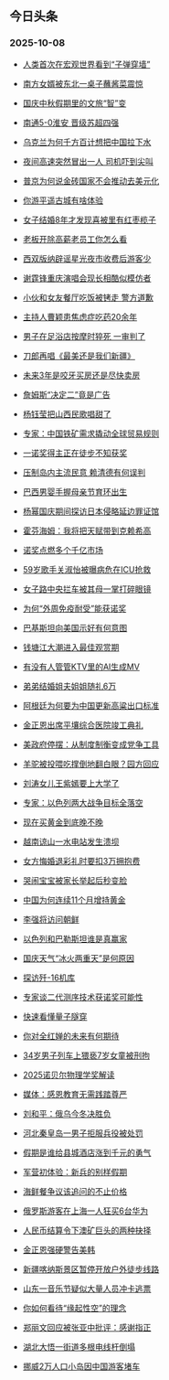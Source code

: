 ## 今日头条 
### 2025-10-08

+ [人类首次在宏观世界看到“子弹穿墙”](https://www.toutiao.com/trending/7558442697749433907/?category_name=topic_innerflow&event_type=hot_board&log_pb=%257B%2522category_name%2522%253A%2522topic_innerflow%2522%252C%2522cluster_type%2522%253A%252213%2522%252C%2522enter_from%2522%253A%2522click_category%2522%252C%2522entrance_hotspot%2522%253A%2522outside%2522%252C%2522event_type%2522%253A%2522hot_board%2522%252C%2522hot_board_cluster_id%2522%253A%25227558442697749433907%2522%252C%2522hot_board_impr_id%2522%253A%252220251008001318ED6883ACE1B885663B99%2522%252C%2522jump_page%2522%253A%2522hot_board_page%2522%252C%2522location%2522%253A%2522news_hot_card%2522%252C%2522page_location%2522%253A%2522hot_board_page%2522%252C%2522source%2522%253A%2522trending_tab%2522%252C%2522style_id%2522%253A%252240132%2522%252C%2522title%2522%253A%2522%25E4%25BA%25BA%25E7%25B1%25BB%25E9%25A6%2596%25E6%25AC%25A1%25E5%259C%25A8%25E5%25AE%258F%25E8%25A7%2582%25E4%25B8%2596%25E7%2595%258C%25E7%259C%258B%25E5%2588%25B0%25E2%2580%259C%25E5%25AD%2590%25E5%25BC%25B9%25E7%25A9%25BF%25E5%25A2%2599%25E2%2580%259D%2522%257D&rank=&style_id=40132&topic_id=7558442697749433907)

+ [南方女婿被东北一桌子蘸酱菜震惊](https://www.toutiao.com/trending/7558225725568942089/?category_name=topic_innerflow&event_type=hot_board&log_pb=%257B%2522category_name%2522%253A%2522topic_innerflow%2522%252C%2522cluster_type%2522%253A%25220%2522%252C%2522enter_from%2522%253A%2522click_category%2522%252C%2522entrance_hotspot%2522%253A%2522outside%2522%252C%2522event_type%2522%253A%2522hot_board%2522%252C%2522hot_board_cluster_id%2522%253A%25227558225725568942089%2522%252C%2522hot_board_impr_id%2522%253A%252220251008001318ED6883ACE1B885663B99%2522%252C%2522jump_page%2522%253A%2522hot_board_page%2522%252C%2522location%2522%253A%2522news_hot_card%2522%252C%2522page_location%2522%253A%2522hot_board_page%2522%252C%2522source%2522%253A%2522trending_tab%2522%252C%2522style_id%2522%253A%252240132%2522%252C%2522title%2522%253A%2522%25E5%258D%2597%25E6%2596%25B9%25E5%25A5%25B3%25E5%25A9%25BF%25E8%25A2%25AB%25E4%25B8%259C%25E5%258C%2597%25E4%25B8%2580%25E6%25A1%258C%25E5%25AD%2590%25E8%2598%25B8%25E9%2585%25B1%25E8%258F%259C%25E9%259C%2587%25E6%2583%258A%2522%257D&rank=&style_id=40132&topic_id=7558225725568942089)

+ [国庆中秋假期里的文旅“智”变](https://www.toutiao.com/article/7558366710433104418)

+ [南通5-0淮安 晋级苏超四强](https://www.toutiao.com/trending/7557367983472377895/?category_name=topic_innerflow&event_type=hot_board&log_pb=%257B%2522category_name%2522%253A%2522topic_innerflow%2522%252C%2522cluster_type%2522%253A%25221%2522%252C%2522enter_from%2522%253A%2522click_category%2522%252C%2522entrance_hotspot%2522%253A%2522outside%2522%252C%2522event_type%2522%253A%2522hot_board%2522%252C%2522hot_board_cluster_id%2522%253A%25227557367983472377895%2522%252C%2522hot_board_impr_id%2522%253A%252220251008001318ED6883ACE1B885663B99%2522%252C%2522jump_page%2522%253A%2522hot_board_page%2522%252C%2522location%2522%253A%2522news_hot_card%2522%252C%2522page_location%2522%253A%2522hot_board_page%2522%252C%2522source%2522%253A%2522trending_tab%2522%252C%2522style_id%2522%253A%252240132%2522%252C%2522title%2522%253A%2522%25E5%258D%2597%25E9%2580%259A5-0%25E6%25B7%25AE%25E5%25AE%2589%2B%25E6%2599%258B%25E7%25BA%25A7%25E8%258B%258F%25E8%25B6%2585%25E5%259B%259B%25E5%25BC%25BA%2522%257D&rank=&style_id=40132&topic_id=7557367983472377895)

+ [乌克兰为何千方百计想把中国拉下水](https://www.toutiao.com/trending/7558437934974635530/?category_name=topic_innerflow&event_type=hot_board&log_pb=%257B%2522category_name%2522%253A%2522topic_innerflow%2522%252C%2522cluster_type%2522%253A%252213%2522%252C%2522enter_from%2522%253A%2522click_category%2522%252C%2522entrance_hotspot%2522%253A%2522outside%2522%252C%2522event_type%2522%253A%2522hot_board%2522%252C%2522hot_board_cluster_id%2522%253A%25227558437934974635530%2522%252C%2522hot_board_impr_id%2522%253A%252220251008001318ED6883ACE1B885663B99%2522%252C%2522jump_page%2522%253A%2522hot_board_page%2522%252C%2522location%2522%253A%2522news_hot_card%2522%252C%2522page_location%2522%253A%2522hot_board_page%2522%252C%2522source%2522%253A%2522trending_tab%2522%252C%2522style_id%2522%253A%252240132%2522%252C%2522title%2522%253A%2522%25E4%25B9%258C%25E5%2585%258B%25E5%2585%25B0%25E4%25B8%25BA%25E4%25BD%2595%25E5%258D%2583%25E6%2596%25B9%25E7%2599%25BE%25E8%25AE%25A1%25E6%2583%25B3%25E6%258A%258A%25E4%25B8%25AD%25E5%259B%25BD%25E6%258B%2589%25E4%25B8%258B%25E6%25B0%25B4%2522%257D&rank=&style_id=40132&topic_id=7558437934974635530)

+ [夜间高速突然冒出一人 司机吓到尖叫](https://www.toutiao.com/trending/7558189312181895206/?category_name=topic_innerflow&event_type=hot_board&log_pb=%257B%2522category_name%2522%253A%2522topic_innerflow%2522%252C%2522cluster_type%2522%253A%25228%2522%252C%2522enter_from%2522%253A%2522click_category%2522%252C%2522entrance_hotspot%2522%253A%2522outside%2522%252C%2522event_type%2522%253A%2522hot_board%2522%252C%2522hot_board_cluster_id%2522%253A%25227558189312181895206%2522%252C%2522hot_board_impr_id%2522%253A%252220251008001318ED6883ACE1B885663B99%2522%252C%2522jump_page%2522%253A%2522hot_board_page%2522%252C%2522location%2522%253A%2522news_hot_card%2522%252C%2522page_location%2522%253A%2522hot_board_page%2522%252C%2522source%2522%253A%2522trending_tab%2522%252C%2522style_id%2522%253A%252240132%2522%252C%2522title%2522%253A%2522%25E5%25A4%259C%25E9%2597%25B4%25E9%25AB%2598%25E9%2580%259F%25E7%25AA%2581%25E7%2584%25B6%25E5%2586%2592%25E5%2587%25BA%25E4%25B8%2580%25E4%25BA%25BA%2B%25E5%258F%25B8%25E6%259C%25BA%25E5%2590%2593%25E5%2588%25B0%25E5%25B0%2596%25E5%258F%25AB%2522%257D&rank=&style_id=40132&topic_id=7558189312181895206)

+ [普京为何说金砖国家不会推动去美元化](https://www.toutiao.com/trending/7558470548854935078/?category_name=topic_innerflow&event_type=hot_board&log_pb=%257B%2522category_name%2522%253A%2522topic_innerflow%2522%252C%2522cluster_type%2522%253A%252213%2522%252C%2522enter_from%2522%253A%2522click_category%2522%252C%2522entrance_hotspot%2522%253A%2522outside%2522%252C%2522event_type%2522%253A%2522hot_board%2522%252C%2522hot_board_cluster_id%2522%253A%25227558470548854935078%2522%252C%2522hot_board_impr_id%2522%253A%252220251008001318ED6883ACE1B885663B99%2522%252C%2522jump_page%2522%253A%2522hot_board_page%2522%252C%2522location%2522%253A%2522news_hot_card%2522%252C%2522page_location%2522%253A%2522hot_board_page%2522%252C%2522source%2522%253A%2522trending_tab%2522%252C%2522style_id%2522%253A%252240132%2522%252C%2522title%2522%253A%2522%25E6%2599%25AE%25E4%25BA%25AC%25E4%25B8%25BA%25E4%25BD%2595%25E8%25AF%25B4%25E9%2587%2591%25E7%25A0%2596%25E5%259B%25BD%25E5%25AE%25B6%25E4%25B8%258D%25E4%25BC%259A%25E6%258E%25A8%25E5%258A%25A8%25E5%258E%25BB%25E7%25BE%258E%25E5%2585%2583%25E5%258C%2596%2522%257D&rank=&style_id=40132&topic_id=7558470548854935078)

+ [你游平遥古城有啥体验](https://www.toutiao.com/trending/7558130084536877102/?category_name=topic_innerflow&event_type=hot_board&log_pb=%257B%2522category_name%2522%253A%2522topic_innerflow%2522%252C%2522cluster_type%2522%253A%252210%2522%252C%2522enter_from%2522%253A%2522click_category%2522%252C%2522entrance_hotspot%2522%253A%2522outside%2522%252C%2522event_type%2522%253A%2522hot_board%2522%252C%2522hot_board_cluster_id%2522%253A%25227558130084536877102%2522%252C%2522hot_board_impr_id%2522%253A%252220251008001318ED6883ACE1B885663B99%2522%252C%2522jump_page%2522%253A%2522hot_board_page%2522%252C%2522location%2522%253A%2522news_hot_card%2522%252C%2522page_location%2522%253A%2522hot_board_page%2522%252C%2522source%2522%253A%2522trending_tab%2522%252C%2522style_id%2522%253A%252240132%2522%252C%2522title%2522%253A%2522%25E4%25BD%25A0%25E6%25B8%25B8%25E5%25B9%25B3%25E9%2581%25A5%25E5%258F%25A4%25E5%259F%258E%25E6%259C%2589%25E5%2595%25A5%25E4%25BD%2593%25E9%25AA%258C%2522%257D&rank=&style_id=40132&topic_id=7558130084536877102)

+ [女子结婚8年才发现喜被里有红枣榄子](https://www.toutiao.com/trending/7558277583004090410/?category_name=topic_innerflow&event_type=hot_board&log_pb=%257B%2522category_name%2522%253A%2522topic_innerflow%2522%252C%2522cluster_type%2522%253A%25226%2522%252C%2522enter_from%2522%253A%2522click_category%2522%252C%2522entrance_hotspot%2522%253A%2522outside%2522%252C%2522event_type%2522%253A%2522hot_board%2522%252C%2522hot_board_cluster_id%2522%253A%25227558277583004090410%2522%252C%2522hot_board_impr_id%2522%253A%252220251008001318ED6883ACE1B885663B99%2522%252C%2522jump_page%2522%253A%2522hot_board_page%2522%252C%2522location%2522%253A%2522news_hot_card%2522%252C%2522page_location%2522%253A%2522hot_board_page%2522%252C%2522source%2522%253A%2522trending_tab%2522%252C%2522style_id%2522%253A%252240132%2522%252C%2522title%2522%253A%2522%25E5%25A5%25B3%25E5%25AD%2590%25E7%25BB%2593%25E5%25A9%259A8%25E5%25B9%25B4%25E6%2589%258D%25E5%258F%2591%25E7%258E%25B0%25E5%2596%259C%25E8%25A2%25AB%25E9%2587%258C%25E6%259C%2589%25E7%25BA%25A2%25E6%259E%25A3%25E6%25A6%2584%25E5%25AD%2590%2522%257D&rank=&style_id=40132&topic_id=7558277583004090410)

+ [老板开除高薪老员工你怎么看](https://www.toutiao.com/trending/7558248094107320347/?category_name=topic_innerflow&event_type=hot_board&log_pb=%257B%2522category_name%2522%253A%2522topic_innerflow%2522%252C%2522cluster_type%2522%253A%252210%2522%252C%2522enter_from%2522%253A%2522click_category%2522%252C%2522entrance_hotspot%2522%253A%2522outside%2522%252C%2522event_type%2522%253A%2522hot_board%2522%252C%2522hot_board_cluster_id%2522%253A%25227558248094107320347%2522%252C%2522hot_board_impr_id%2522%253A%252220251008001318ED6883ACE1B885663B99%2522%252C%2522jump_page%2522%253A%2522hot_board_page%2522%252C%2522location%2522%253A%2522news_hot_card%2522%252C%2522page_location%2522%253A%2522hot_board_page%2522%252C%2522source%2522%253A%2522trending_tab%2522%252C%2522style_id%2522%253A%252240132%2522%252C%2522title%2522%253A%2522%25E8%2580%2581%25E6%259D%25BF%25E5%25BC%2580%25E9%2599%25A4%25E9%25AB%2598%25E8%2596%25AA%25E8%2580%2581%25E5%2591%2598%25E5%25B7%25A5%25E4%25BD%25A0%25E6%2580%258E%25E4%25B9%2588%25E7%259C%258B%2522%257D&rank=&style_id=40132&topic_id=7558248094107320347)

+ [西双版纳辟谣星光夜市收费后游客少](https://www.toutiao.com/trending/7557931534452899876/?category_name=topic_innerflow&event_type=hot_board&log_pb=%257B%2522category_name%2522%253A%2522topic_innerflow%2522%252C%2522cluster_type%2522%253A%25222%2522%252C%2522enter_from%2522%253A%2522click_category%2522%252C%2522entrance_hotspot%2522%253A%2522outside%2522%252C%2522event_type%2522%253A%2522hot_board%2522%252C%2522hot_board_cluster_id%2522%253A%25227557931534452899876%2522%252C%2522hot_board_impr_id%2522%253A%252220251008001318ED6883ACE1B885663B99%2522%252C%2522jump_page%2522%253A%2522hot_board_page%2522%252C%2522location%2522%253A%2522news_hot_card%2522%252C%2522page_location%2522%253A%2522hot_board_page%2522%252C%2522source%2522%253A%2522trending_tab%2522%252C%2522style_id%2522%253A%252240132%2522%252C%2522title%2522%253A%2522%25E8%25A5%25BF%25E5%258F%258C%25E7%2589%2588%25E7%25BA%25B3%25E8%25BE%259F%25E8%25B0%25A3%25E6%2598%259F%25E5%2585%2589%25E5%25A4%259C%25E5%25B8%2582%25E6%2594%25B6%25E8%25B4%25B9%25E5%2590%258E%25E6%25B8%25B8%25E5%25AE%25A2%25E5%25B0%2591%2522%257D&rank=&style_id=40132&topic_id=7557931534452899876)

+ [谢霆锋重庆演唱会现长相酷似模仿者](https://www.toutiao.com/trending/7558404429075136554/?category_name=topic_innerflow&event_type=hot_board&log_pb=%257B%2522category_name%2522%253A%2522topic_innerflow%2522%252C%2522cluster_type%2522%253A%25226%2522%252C%2522enter_from%2522%253A%2522click_category%2522%252C%2522entrance_hotspot%2522%253A%2522outside%2522%252C%2522event_type%2522%253A%2522hot_board%2522%252C%2522hot_board_cluster_id%2522%253A%25227558404429075136554%2522%252C%2522hot_board_impr_id%2522%253A%252220251008001318ED6883ACE1B885663B99%2522%252C%2522jump_page%2522%253A%2522hot_board_page%2522%252C%2522location%2522%253A%2522news_hot_card%2522%252C%2522page_location%2522%253A%2522hot_board_page%2522%252C%2522source%2522%253A%2522trending_tab%2522%252C%2522style_id%2522%253A%252240132%2522%252C%2522title%2522%253A%2522%25E8%25B0%25A2%25E9%259C%2586%25E9%2594%258B%25E9%2587%258D%25E5%25BA%2586%25E6%25BC%2594%25E5%2594%25B1%25E4%25BC%259A%25E7%258E%25B0%25E9%2595%25BF%25E7%259B%25B8%25E9%2585%25B7%25E4%25BC%25BC%25E6%25A8%25A1%25E4%25BB%25BF%25E8%2580%2585%2522%257D&rank=&style_id=40132&topic_id=7558404429075136554)

+ [小伙和女友餐厅吃饭被铐走 警方道歉](https://www.toutiao.com/trending/7558418980839473162/?category_name=topic_innerflow&event_type=hot_board&log_pb=%257B%2522category_name%2522%253A%2522topic_innerflow%2522%252C%2522cluster_type%2522%253A%25226%2522%252C%2522enter_from%2522%253A%2522click_category%2522%252C%2522entrance_hotspot%2522%253A%2522outside%2522%252C%2522event_type%2522%253A%2522hot_board%2522%252C%2522hot_board_cluster_id%2522%253A%25227558418980839473162%2522%252C%2522hot_board_impr_id%2522%253A%252220251008001318ED6883ACE1B885663B99%2522%252C%2522jump_page%2522%253A%2522hot_board_page%2522%252C%2522location%2522%253A%2522news_hot_card%2522%252C%2522page_location%2522%253A%2522hot_board_page%2522%252C%2522source%2522%253A%2522trending_tab%2522%252C%2522style_id%2522%253A%252240132%2522%252C%2522title%2522%253A%2522%25E5%25B0%258F%25E4%25BC%2599%25E5%2592%258C%25E5%25A5%25B3%25E5%258F%258B%25E9%25A4%2590%25E5%258E%2585%25E5%2590%2583%25E9%25A5%25AD%25E8%25A2%25AB%25E9%2593%2590%25E8%25B5%25B0%2B%25E8%25AD%25A6%25E6%2596%25B9%25E9%2581%2593%25E6%25AD%2589%2522%257D&rank=&style_id=40132&topic_id=7558418980839473162)

+ [主持人曹颖患焦虑症吃药20余年](https://www.toutiao.com/trending/7558374838512091178/?category_name=topic_innerflow&event_type=hot_board&log_pb=%257B%2522category_name%2522%253A%2522topic_innerflow%2522%252C%2522cluster_type%2522%253A%25226%2522%252C%2522enter_from%2522%253A%2522click_category%2522%252C%2522entrance_hotspot%2522%253A%2522outside%2522%252C%2522event_type%2522%253A%2522hot_board%2522%252C%2522hot_board_cluster_id%2522%253A%25227558374838512091178%2522%252C%2522hot_board_impr_id%2522%253A%252220251008001318ED6883ACE1B885663B99%2522%252C%2522jump_page%2522%253A%2522hot_board_page%2522%252C%2522location%2522%253A%2522news_hot_card%2522%252C%2522page_location%2522%253A%2522hot_board_page%2522%252C%2522source%2522%253A%2522trending_tab%2522%252C%2522style_id%2522%253A%252240132%2522%252C%2522title%2522%253A%2522%25E4%25B8%25BB%25E6%258C%2581%25E4%25BA%25BA%25E6%259B%25B9%25E9%25A2%2596%25E6%2582%25A3%25E7%2584%25A6%25E8%2599%2591%25E7%2597%2587%25E5%2590%2583%25E8%258D%25AF20%25E4%25BD%2599%25E5%25B9%25B4%2522%257D&rank=&style_id=40132&topic_id=7558374838512091178)

+ [男子在足浴店按摩时猝死 一审判了](https://www.toutiao.com/trending/7558011530533650482/?category_name=topic_innerflow&event_type=hot_board&log_pb=%257B%2522category_name%2522%253A%2522topic_innerflow%2522%252C%2522cluster_type%2522%253A%25226%2522%252C%2522enter_from%2522%253A%2522click_category%2522%252C%2522entrance_hotspot%2522%253A%2522outside%2522%252C%2522event_type%2522%253A%2522hot_board%2522%252C%2522hot_board_cluster_id%2522%253A%25227558011530533650482%2522%252C%2522hot_board_impr_id%2522%253A%252220251008001318ED6883ACE1B885663B99%2522%252C%2522jump_page%2522%253A%2522hot_board_page%2522%252C%2522location%2522%253A%2522news_hot_card%2522%252C%2522page_location%2522%253A%2522hot_board_page%2522%252C%2522source%2522%253A%2522trending_tab%2522%252C%2522style_id%2522%253A%252240132%2522%252C%2522title%2522%253A%2522%25E7%2594%25B7%25E5%25AD%2590%25E5%259C%25A8%25E8%25B6%25B3%25E6%25B5%25B4%25E5%25BA%2597%25E6%258C%2589%25E6%2591%25A9%25E6%2597%25B6%25E7%258C%259D%25E6%25AD%25BB%2B%25E4%25B8%2580%25E5%25AE%25A1%25E5%2588%25A4%25E4%25BA%2586%2522%257D&rank=&style_id=40132&topic_id=7558011530533650482)

+ [刀郎再唱《最美还是我们新疆》](https://www.toutiao.com/trending/7557587249732059145/?category_name=topic_innerflow&event_type=hot_board&log_pb=%257B%2522category_name%2522%253A%2522topic_innerflow%2522%252C%2522cluster_type%2522%253A%25229%2522%252C%2522enter_from%2522%253A%2522click_category%2522%252C%2522entrance_hotspot%2522%253A%2522outside%2522%252C%2522event_type%2522%253A%2522hot_board%2522%252C%2522hot_board_cluster_id%2522%253A%25227557587249732059145%2522%252C%2522hot_board_impr_id%2522%253A%252220251008001318ED6883ACE1B885663B99%2522%252C%2522jump_page%2522%253A%2522hot_board_page%2522%252C%2522location%2522%253A%2522news_hot_card%2522%252C%2522page_location%2522%253A%2522hot_board_page%2522%252C%2522source%2522%253A%2522trending_tab%2522%252C%2522style_id%2522%253A%252240132%2522%252C%2522title%2522%253A%2522%25E5%2588%2580%25E9%2583%258E%25E5%2586%258D%25E5%2594%25B1%25E3%2580%258A%25E6%259C%2580%25E7%25BE%258E%25E8%25BF%2598%25E6%2598%25AF%25E6%2588%2591%25E4%25BB%25AC%25E6%2596%25B0%25E7%2596%2586%25E3%2580%258B%2522%257D&rank=&style_id=40132&topic_id=7557587249732059145)

+ [未来3年是咬牙买房还是尽快卖房](https://www.toutiao.com/trending/7558288811340336686/?category_name=topic_innerflow&event_type=hot_board&log_pb=%257B%2522category_name%2522%253A%2522topic_innerflow%2522%252C%2522cluster_type%2522%253A%252213%2522%252C%2522enter_from%2522%253A%2522click_category%2522%252C%2522entrance_hotspot%2522%253A%2522outside%2522%252C%2522event_type%2522%253A%2522hot_board%2522%252C%2522hot_board_cluster_id%2522%253A%25227558288811340336686%2522%252C%2522hot_board_impr_id%2522%253A%252220251008001318ED6883ACE1B885663B99%2522%252C%2522jump_page%2522%253A%2522hot_board_page%2522%252C%2522location%2522%253A%2522news_hot_card%2522%252C%2522page_location%2522%253A%2522hot_board_page%2522%252C%2522source%2522%253A%2522trending_tab%2522%252C%2522style_id%2522%253A%252240132%2522%252C%2522title%2522%253A%2522%25E6%259C%25AA%25E6%259D%25A53%25E5%25B9%25B4%25E6%2598%25AF%25E5%2592%25AC%25E7%2589%2599%25E4%25B9%25B0%25E6%2588%25BF%25E8%25BF%2598%25E6%2598%25AF%25E5%25B0%25BD%25E5%25BF%25AB%25E5%258D%2596%25E6%2588%25BF%2522%257D&rank=&style_id=40132&topic_id=7558288811340336686)

+ [詹姆斯“决定二”竟是广告](https://www.toutiao.com/trending/7557374931705810451/?category_name=topic_innerflow&event_type=hot_board&log_pb=%257B%2522category_name%2522%253A%2522topic_innerflow%2522%252C%2522cluster_type%2522%253A%25221%2522%252C%2522enter_from%2522%253A%2522click_category%2522%252C%2522entrance_hotspot%2522%253A%2522outside%2522%252C%2522event_type%2522%253A%2522hot_board%2522%252C%2522hot_board_cluster_id%2522%253A%25227557374931705810451%2522%252C%2522hot_board_impr_id%2522%253A%252220251008001318ED6883ACE1B885663B99%2522%252C%2522jump_page%2522%253A%2522hot_board_page%2522%252C%2522location%2522%253A%2522news_hot_card%2522%252C%2522page_location%2522%253A%2522hot_board_page%2522%252C%2522source%2522%253A%2522trending_tab%2522%252C%2522style_id%2522%253A%252240132%2522%252C%2522title%2522%253A%2522%25E8%25A9%25B9%25E5%25A7%2586%25E6%2596%25AF%25E2%2580%259C%25E5%2586%25B3%25E5%25AE%259A%25E4%25BA%258C%25E2%2580%259D%25E7%25AB%259F%25E6%2598%25AF%25E5%25B9%25BF%25E5%2591%258A%2522%257D&rank=&style_id=40132&topic_id=7557374931705810451)

+ [杨钰莹把山西民歌唱甜了](https://www.toutiao.com/trending/7558158075954692135/?category_name=topic_innerflow&event_type=hot_board&log_pb=%257B%2522category_name%2522%253A%2522topic_innerflow%2522%252C%2522cluster_type%2522%253A%25220%2522%252C%2522enter_from%2522%253A%2522click_category%2522%252C%2522entrance_hotspot%2522%253A%2522outside%2522%252C%2522event_type%2522%253A%2522hot_board%2522%252C%2522hot_board_cluster_id%2522%253A%25227558158075954692135%2522%252C%2522hot_board_impr_id%2522%253A%252220251008001318ED6883ACE1B885663B99%2522%252C%2522jump_page%2522%253A%2522hot_board_page%2522%252C%2522location%2522%253A%2522news_hot_card%2522%252C%2522page_location%2522%253A%2522hot_board_page%2522%252C%2522source%2522%253A%2522trending_tab%2522%252C%2522style_id%2522%253A%252240132%2522%252C%2522title%2522%253A%2522%25E6%259D%25A8%25E9%2592%25B0%25E8%258E%25B9%25E6%258A%258A%25E5%25B1%25B1%25E8%25A5%25BF%25E6%25B0%2591%25E6%25AD%258C%25E5%2594%25B1%25E7%2594%259C%25E4%25BA%2586%2522%257D&rank=&style_id=40132&topic_id=7558158075954692135)

+ [专家：中国铁矿需求撬动全球贸易规则](https://www.toutiao.com/trending/7558478190197345830/?category_name=topic_innerflow&event_type=hot_board&log_pb=%257B%2522category_name%2522%253A%2522topic_innerflow%2522%252C%2522cluster_type%2522%253A%252213%2522%252C%2522enter_from%2522%253A%2522click_category%2522%252C%2522entrance_hotspot%2522%253A%2522outside%2522%252C%2522event_type%2522%253A%2522hot_board%2522%252C%2522hot_board_cluster_id%2522%253A%25227558478190197345830%2522%252C%2522hot_board_impr_id%2522%253A%252220251008001318ED6883ACE1B885663B99%2522%252C%2522jump_page%2522%253A%2522hot_board_page%2522%252C%2522location%2522%253A%2522news_hot_card%2522%252C%2522page_location%2522%253A%2522hot_board_page%2522%252C%2522source%2522%253A%2522trending_tab%2522%252C%2522style_id%2522%253A%252240132%2522%252C%2522title%2522%253A%2522%25E4%25B8%2593%25E5%25AE%25B6%25EF%25BC%259A%25E4%25B8%25AD%25E5%259B%25BD%25E9%2593%2581%25E7%259F%25BF%25E9%259C%2580%25E6%25B1%2582%25E6%2592%25AC%25E5%258A%25A8%25E5%2585%25A8%25E7%2590%2583%25E8%25B4%25B8%25E6%2598%2593%25E8%25A7%2584%25E5%2588%2599%2522%257D&rank=&style_id=40132&topic_id=7558478190197345830)

+ [一诺奖得主正在徒步不知获奖](https://www.toutiao.com/trending/7558409431466606631/?category_name=topic_innerflow&event_type=hot_board&log_pb=%257B%2522category_name%2522%253A%2522topic_innerflow%2522%252C%2522cluster_type%2522%253A%25226%2522%252C%2522enter_from%2522%253A%2522click_category%2522%252C%2522entrance_hotspot%2522%253A%2522outside%2522%252C%2522event_type%2522%253A%2522hot_board%2522%252C%2522hot_board_cluster_id%2522%253A%25227558409431466606631%2522%252C%2522hot_board_impr_id%2522%253A%252220251008001318ED6883ACE1B885663B99%2522%252C%2522jump_page%2522%253A%2522hot_board_page%2522%252C%2522location%2522%253A%2522news_hot_card%2522%252C%2522page_location%2522%253A%2522hot_board_page%2522%252C%2522source%2522%253A%2522trending_tab%2522%252C%2522style_id%2522%253A%252240132%2522%252C%2522title%2522%253A%2522%25E4%25B8%2580%25E8%25AF%25BA%25E5%25A5%2596%25E5%25BE%2597%25E4%25B8%25BB%25E6%25AD%25A3%25E5%259C%25A8%25E5%25BE%2592%25E6%25AD%25A5%25E4%25B8%258D%25E7%259F%25A5%25E8%258E%25B7%25E5%25A5%2596%2522%257D&rank=&style_id=40132&topic_id=7558409431466606631)

+ [压制岛内主流民意 赖清德有何误判](https://www.toutiao.com/trending/7558485764493970998/?category_name=topic_innerflow&event_type=hot_board&log_pb=%257B%2522category_name%2522%253A%2522topic_innerflow%2522%252C%2522cluster_type%2522%253A%252213%2522%252C%2522enter_from%2522%253A%2522click_category%2522%252C%2522entrance_hotspot%2522%253A%2522outside%2522%252C%2522event_type%2522%253A%2522hot_board%2522%252C%2522hot_board_cluster_id%2522%253A%25227558485764493970998%2522%252C%2522hot_board_impr_id%2522%253A%252220251008001318ED6883ACE1B885663B99%2522%252C%2522jump_page%2522%253A%2522hot_board_page%2522%252C%2522location%2522%253A%2522news_hot_card%2522%252C%2522page_location%2522%253A%2522hot_board_page%2522%252C%2522source%2522%253A%2522trending_tab%2522%252C%2522style_id%2522%253A%252240132%2522%252C%2522title%2522%253A%2522%25E5%258E%258B%25E5%2588%25B6%25E5%25B2%259B%25E5%2586%2585%25E4%25B8%25BB%25E6%25B5%2581%25E6%25B0%2591%25E6%2584%258F%2B%25E8%25B5%2596%25E6%25B8%2585%25E5%25BE%25B7%25E6%259C%2589%25E4%25BD%2595%25E8%25AF%25AF%25E5%2588%25A4%2522%257D&rank=&style_id=40132&topic_id=7558485764493970998)

+ [巴西男婴手握母亲节育环出生](https://www.toutiao.com/trending/7558099620078059574/?category_name=topic_innerflow&event_type=hot_board&log_pb=%257B%2522category_name%2522%253A%2522topic_innerflow%2522%252C%2522cluster_type%2522%253A%25220%2522%252C%2522enter_from%2522%253A%2522click_category%2522%252C%2522entrance_hotspot%2522%253A%2522outside%2522%252C%2522event_type%2522%253A%2522hot_board%2522%252C%2522hot_board_cluster_id%2522%253A%25227558099620078059574%2522%252C%2522hot_board_impr_id%2522%253A%252220251008001318ED6883ACE1B885663B99%2522%252C%2522jump_page%2522%253A%2522hot_board_page%2522%252C%2522location%2522%253A%2522news_hot_card%2522%252C%2522page_location%2522%253A%2522hot_board_page%2522%252C%2522source%2522%253A%2522trending_tab%2522%252C%2522style_id%2522%253A%252240132%2522%252C%2522title%2522%253A%2522%25E5%25B7%25B4%25E8%25A5%25BF%25E7%2594%25B7%25E5%25A9%25B4%25E6%2589%258B%25E6%258F%25A1%25E6%25AF%258D%25E4%25BA%25B2%25E8%258A%2582%25E8%2582%25B2%25E7%258E%25AF%25E5%2587%25BA%25E7%2594%259F%2522%257D&rank=&style_id=40132&topic_id=7558099620078059574)

+ [杨幂国庆期间探访日本侵略延边罪证馆](https://www.toutiao.com/trending/7558364595975520292/?category_name=topic_innerflow&event_type=hot_board&log_pb=%257B%2522category_name%2522%253A%2522topic_innerflow%2522%252C%2522cluster_type%2522%253A%25226%2522%252C%2522enter_from%2522%253A%2522click_category%2522%252C%2522entrance_hotspot%2522%253A%2522outside%2522%252C%2522event_type%2522%253A%2522hot_board%2522%252C%2522hot_board_cluster_id%2522%253A%25227558364595975520292%2522%252C%2522hot_board_impr_id%2522%253A%252220251008001318ED6883ACE1B885663B99%2522%252C%2522jump_page%2522%253A%2522hot_board_page%2522%252C%2522location%2522%253A%2522news_hot_card%2522%252C%2522page_location%2522%253A%2522hot_board_page%2522%252C%2522source%2522%253A%2522trending_tab%2522%252C%2522style_id%2522%253A%252240132%2522%252C%2522title%2522%253A%2522%25E6%259D%25A8%25E5%25B9%2582%25E5%259B%25BD%25E5%25BA%2586%25E6%259C%259F%25E9%2597%25B4%25E6%258E%25A2%25E8%25AE%25BF%25E6%2597%25A5%25E6%259C%25AC%25E4%25BE%25B5%25E7%2595%25A5%25E5%25BB%25B6%25E8%25BE%25B9%25E7%25BD%25AA%25E8%25AF%2581%25E9%25A6%2586%2522%257D&rank=&style_id=40132&topic_id=7558364595975520292)

+ [霍芬海姆：我将把天赋带到克赖希高](https://www.toutiao.com/trending/7557768865179238436/?category_name=topic_innerflow&event_type=hot_board&log_pb=%257B%2522category_name%2522%253A%2522topic_innerflow%2522%252C%2522cluster_type%2522%253A%25220%2522%252C%2522enter_from%2522%253A%2522click_category%2522%252C%2522entrance_hotspot%2522%253A%2522outside%2522%252C%2522event_type%2522%253A%2522hot_board%2522%252C%2522hot_board_cluster_id%2522%253A%25227557768865179238436%2522%252C%2522hot_board_impr_id%2522%253A%252220251008001318ED6883ACE1B885663B99%2522%252C%2522jump_page%2522%253A%2522hot_board_page%2522%252C%2522location%2522%253A%2522news_hot_card%2522%252C%2522page_location%2522%253A%2522hot_board_page%2522%252C%2522source%2522%253A%2522trending_tab%2522%252C%2522style_id%2522%253A%252240132%2522%252C%2522title%2522%253A%2522%25E9%259C%258D%25E8%258A%25AC%25E6%25B5%25B7%25E5%25A7%2586%25EF%25BC%259A%25E6%2588%2591%25E5%25B0%2586%25E6%258A%258A%25E5%25A4%25A9%25E8%25B5%258B%25E5%25B8%25A6%25E5%2588%25B0%25E5%2585%258B%25E8%25B5%2596%25E5%25B8%258C%25E9%25AB%2598%2522%257D&rank=&style_id=40132&topic_id=7557768865179238436)

+ [诺奖点燃多个千亿市场](https://www.toutiao.com/trending/7558446494898982446/?category_name=topic_innerflow&event_type=hot_board&log_pb=%257B%2522category_name%2522%253A%2522topic_innerflow%2522%252C%2522cluster_type%2522%253A%252213%2522%252C%2522enter_from%2522%253A%2522click_category%2522%252C%2522entrance_hotspot%2522%253A%2522outside%2522%252C%2522event_type%2522%253A%2522hot_board%2522%252C%2522hot_board_cluster_id%2522%253A%25227558446494898982446%2522%252C%2522hot_board_impr_id%2522%253A%252220251008001318ED6883ACE1B885663B99%2522%252C%2522jump_page%2522%253A%2522hot_board_page%2522%252C%2522location%2522%253A%2522news_hot_card%2522%252C%2522page_location%2522%253A%2522hot_board_page%2522%252C%2522source%2522%253A%2522trending_tab%2522%252C%2522style_id%2522%253A%252240132%2522%252C%2522title%2522%253A%2522%25E8%25AF%25BA%25E5%25A5%2596%25E7%2582%25B9%25E7%2587%2583%25E5%25A4%259A%25E4%25B8%25AA%25E5%258D%2583%25E4%25BA%25BF%25E5%25B8%2582%25E5%259C%25BA%2522%257D&rank=&style_id=40132&topic_id=7558446494898982446)

+ [59岁歌手关淑怡被曝病危在ICU抢救](https://www.toutiao.com/trending/7558186286356414473/?category_name=topic_innerflow&event_type=hot_board&log_pb=%257B%2522category_name%2522%253A%2522topic_innerflow%2522%252C%2522cluster_type%2522%253A%25222%2522%252C%2522enter_from%2522%253A%2522click_category%2522%252C%2522entrance_hotspot%2522%253A%2522outside%2522%252C%2522event_type%2522%253A%2522hot_board%2522%252C%2522hot_board_cluster_id%2522%253A%25227558186286356414473%2522%252C%2522hot_board_impr_id%2522%253A%252220251008001318ED6883ACE1B885663B99%2522%252C%2522jump_page%2522%253A%2522hot_board_page%2522%252C%2522location%2522%253A%2522news_hot_card%2522%252C%2522page_location%2522%253A%2522hot_board_page%2522%252C%2522source%2522%253A%2522trending_tab%2522%252C%2522style_id%2522%253A%252240132%2522%252C%2522title%2522%253A%252259%25E5%25B2%2581%25E6%25AD%258C%25E6%2589%258B%25E5%2585%25B3%25E6%25B7%2591%25E6%2580%25A1%25E8%25A2%25AB%25E6%259B%259D%25E7%2597%2585%25E5%258D%25B1%25E5%259C%25A8ICU%25E6%258A%25A2%25E6%2595%2591%2522%257D&rank=&style_id=40132&topic_id=7558186286356414473)

+ [女子路中央拦车被其母一掌打碎眼镜](https://www.toutiao.com/trending/7558300458956210212/?category_name=topic_innerflow&event_type=hot_board&log_pb=%257B%2522category_name%2522%253A%2522topic_innerflow%2522%252C%2522cluster_type%2522%253A%25228%2522%252C%2522enter_from%2522%253A%2522click_category%2522%252C%2522entrance_hotspot%2522%253A%2522outside%2522%252C%2522event_type%2522%253A%2522hot_board%2522%252C%2522hot_board_cluster_id%2522%253A%25227558300458956210212%2522%252C%2522hot_board_impr_id%2522%253A%252220251008001318ED6883ACE1B885663B99%2522%252C%2522jump_page%2522%253A%2522hot_board_page%2522%252C%2522location%2522%253A%2522news_hot_card%2522%252C%2522page_location%2522%253A%2522hot_board_page%2522%252C%2522source%2522%253A%2522trending_tab%2522%252C%2522style_id%2522%253A%252240132%2522%252C%2522title%2522%253A%2522%25E5%25A5%25B3%25E5%25AD%2590%25E8%25B7%25AF%25E4%25B8%25AD%25E5%25A4%25AE%25E6%258B%25A6%25E8%25BD%25A6%25E8%25A2%25AB%25E5%2585%25B6%25E6%25AF%258D%25E4%25B8%2580%25E6%258E%258C%25E6%2589%2593%25E7%25A2%258E%25E7%259C%25BC%25E9%2595%259C%2522%257D&rank=&style_id=40132&topic_id=7558300458956210212)

+ [为何“外周免疫耐受”能获诺奖](https://www.toutiao.com/trending/7558469210985205291/?category_name=topic_innerflow&event_type=hot_board&log_pb=%257B%2522category_name%2522%253A%2522topic_innerflow%2522%252C%2522cluster_type%2522%253A%252213%2522%252C%2522enter_from%2522%253A%2522click_category%2522%252C%2522entrance_hotspot%2522%253A%2522outside%2522%252C%2522event_type%2522%253A%2522hot_board%2522%252C%2522hot_board_cluster_id%2522%253A%25227558469210985205291%2522%252C%2522hot_board_impr_id%2522%253A%252220251008001318ED6883ACE1B885663B99%2522%252C%2522jump_page%2522%253A%2522hot_board_page%2522%252C%2522location%2522%253A%2522news_hot_card%2522%252C%2522page_location%2522%253A%2522hot_board_page%2522%252C%2522source%2522%253A%2522trending_tab%2522%252C%2522style_id%2522%253A%252240132%2522%252C%2522title%2522%253A%2522%25E4%25B8%25BA%25E4%25BD%2595%25E2%2580%259C%25E5%25A4%2596%25E5%2591%25A8%25E5%2585%258D%25E7%2596%25AB%25E8%2580%2590%25E5%258F%2597%25E2%2580%259D%25E8%2583%25BD%25E8%258E%25B7%25E8%25AF%25BA%25E5%25A5%2596%2522%257D&rank=&style_id=40132&topic_id=7558469210985205291)

+ [巴基斯坦向美国示好有何意图](https://www.toutiao.com/trending/7558481902848445993/?category_name=topic_innerflow&event_type=hot_board&log_pb=%257B%2522category_name%2522%253A%2522topic_innerflow%2522%252C%2522cluster_type%2522%253A%252213%2522%252C%2522enter_from%2522%253A%2522click_category%2522%252C%2522entrance_hotspot%2522%253A%2522outside%2522%252C%2522event_type%2522%253A%2522hot_board%2522%252C%2522hot_board_cluster_id%2522%253A%25227558481902848445993%2522%252C%2522hot_board_impr_id%2522%253A%252220251008001318ED6883ACE1B885663B99%2522%252C%2522jump_page%2522%253A%2522hot_board_page%2522%252C%2522location%2522%253A%2522news_hot_card%2522%252C%2522page_location%2522%253A%2522hot_board_page%2522%252C%2522source%2522%253A%2522trending_tab%2522%252C%2522style_id%2522%253A%252240132%2522%252C%2522title%2522%253A%2522%25E5%25B7%25B4%25E5%259F%25BA%25E6%2596%25AF%25E5%259D%25A6%25E5%2590%2591%25E7%25BE%258E%25E5%259B%25BD%25E7%25A4%25BA%25E5%25A5%25BD%25E6%259C%2589%25E4%25BD%2595%25E6%2584%258F%25E5%259B%25BE%2522%257D&rank=&style_id=40132&topic_id=7558481902848445993)

+ [钱塘江大潮进入最佳观赏期](https://www.toutiao.com/trending/7558279298931785791/?category_name=topic_innerflow&event_type=hot_board&log_pb=%257B%2522category_name%2522%253A%2522topic_innerflow%2522%252C%2522cluster_type%2522%253A%25226%2522%252C%2522enter_from%2522%253A%2522click_category%2522%252C%2522entrance_hotspot%2522%253A%2522outside%2522%252C%2522event_type%2522%253A%2522hot_board%2522%252C%2522hot_board_cluster_id%2522%253A%25227558279298931785791%2522%252C%2522hot_board_impr_id%2522%253A%252220251008001318ED6883ACE1B885663B99%2522%252C%2522jump_page%2522%253A%2522hot_board_page%2522%252C%2522location%2522%253A%2522news_hot_card%2522%252C%2522page_location%2522%253A%2522hot_board_page%2522%252C%2522source%2522%253A%2522trending_tab%2522%252C%2522style_id%2522%253A%252240132%2522%252C%2522title%2522%253A%2522%25E9%2592%25B1%25E5%25A1%2598%25E6%25B1%259F%25E5%25A4%25A7%25E6%25BD%25AE%25E8%25BF%259B%25E5%2585%25A5%25E6%259C%2580%25E4%25BD%25B3%25E8%25A7%2582%25E8%25B5%258F%25E6%259C%259F%2522%257D&rank=&style_id=40132&topic_id=7558279298931785791)

+ [有没有人管管KTV里的AI生成MV](https://www.toutiao.com/trending/7558341426807836206/?category_name=topic_innerflow&event_type=hot_board&log_pb=%257B%2522category_name%2522%253A%2522topic_innerflow%2522%252C%2522cluster_type%2522%253A%252213%2522%252C%2522enter_from%2522%253A%2522click_category%2522%252C%2522entrance_hotspot%2522%253A%2522outside%2522%252C%2522event_type%2522%253A%2522hot_board%2522%252C%2522hot_board_cluster_id%2522%253A%25227558341426807836206%2522%252C%2522hot_board_impr_id%2522%253A%252220251008001318ED6883ACE1B885663B99%2522%252C%2522jump_page%2522%253A%2522hot_board_page%2522%252C%2522location%2522%253A%2522news_hot_card%2522%252C%2522page_location%2522%253A%2522hot_board_page%2522%252C%2522source%2522%253A%2522trending_tab%2522%252C%2522style_id%2522%253A%252240132%2522%252C%2522title%2522%253A%2522%25E6%259C%2589%25E6%25B2%25A1%25E6%259C%2589%25E4%25BA%25BA%25E7%25AE%25A1%25E7%25AE%25A1KTV%25E9%2587%258C%25E7%259A%2584AI%25E7%2594%259F%25E6%2588%2590MV%2522%257D&rank=&style_id=40132&topic_id=7558341426807836206)

+ [弟弟结婚姐夫姐姐随礼6万](https://www.toutiao.com/trending/7557993839420735530/?category_name=topic_innerflow&event_type=hot_board&log_pb=%257B%2522category_name%2522%253A%2522topic_innerflow%2522%252C%2522cluster_type%2522%253A%25220%2522%252C%2522enter_from%2522%253A%2522click_category%2522%252C%2522entrance_hotspot%2522%253A%2522outside%2522%252C%2522event_type%2522%253A%2522hot_board%2522%252C%2522hot_board_cluster_id%2522%253A%25227557993839420735530%2522%252C%2522hot_board_impr_id%2522%253A%252220251008001318ED6883ACE1B885663B99%2522%252C%2522jump_page%2522%253A%2522hot_board_page%2522%252C%2522location%2522%253A%2522news_hot_card%2522%252C%2522page_location%2522%253A%2522hot_board_page%2522%252C%2522source%2522%253A%2522trending_tab%2522%252C%2522style_id%2522%253A%252240132%2522%252C%2522title%2522%253A%2522%25E5%25BC%259F%25E5%25BC%259F%25E7%25BB%2593%25E5%25A9%259A%25E5%25A7%2590%25E5%25A4%25AB%25E5%25A7%2590%25E5%25A7%2590%25E9%259A%258F%25E7%25A4%25BC6%25E4%25B8%2587%2522%257D&rank=&style_id=40132&topic_id=7557993839420735530)

+ [阿根廷为何要为中国更新高粱出口标准](https://www.toutiao.com/trending/7558428166155406884/?category_name=topic_innerflow&event_type=hot_board&log_pb=%257B%2522category_name%2522%253A%2522topic_innerflow%2522%252C%2522cluster_type%2522%253A%252213%2522%252C%2522enter_from%2522%253A%2522click_category%2522%252C%2522entrance_hotspot%2522%253A%2522outside%2522%252C%2522event_type%2522%253A%2522hot_board%2522%252C%2522hot_board_cluster_id%2522%253A%25227558428166155406884%2522%252C%2522hot_board_impr_id%2522%253A%252220251008001318ED6883ACE1B885663B99%2522%252C%2522jump_page%2522%253A%2522hot_board_page%2522%252C%2522location%2522%253A%2522news_hot_card%2522%252C%2522page_location%2522%253A%2522hot_board_page%2522%252C%2522source%2522%253A%2522trending_tab%2522%252C%2522style_id%2522%253A%252240132%2522%252C%2522title%2522%253A%2522%25E9%2598%25BF%25E6%25A0%25B9%25E5%25BB%25B7%25E4%25B8%25BA%25E4%25BD%2595%25E8%25A6%2581%25E4%25B8%25BA%25E4%25B8%25AD%25E5%259B%25BD%25E6%259B%25B4%25E6%2596%25B0%25E9%25AB%2598%25E7%25B2%25B1%25E5%2587%25BA%25E5%258F%25A3%25E6%25A0%2587%25E5%2587%2586%2522%257D&rank=&style_id=40132&topic_id=7558428166155406884)

+ [金正恩出席平壤综合医院竣工典礼](https://www.toutiao.com/trending/7557550333493542938/?category_name=topic_innerflow&event_type=hot_board&log_pb=%257B%2522category_name%2522%253A%2522topic_innerflow%2522%252C%2522cluster_type%2522%253A%25226%2522%252C%2522enter_from%2522%253A%2522click_category%2522%252C%2522entrance_hotspot%2522%253A%2522outside%2522%252C%2522event_type%2522%253A%2522hot_board%2522%252C%2522hot_board_cluster_id%2522%253A%25227557550333493542938%2522%252C%2522hot_board_impr_id%2522%253A%252220251008001318ED6883ACE1B885663B99%2522%252C%2522jump_page%2522%253A%2522hot_board_page%2522%252C%2522location%2522%253A%2522news_hot_card%2522%252C%2522page_location%2522%253A%2522hot_board_page%2522%252C%2522source%2522%253A%2522trending_tab%2522%252C%2522style_id%2522%253A%252240132%2522%252C%2522title%2522%253A%2522%25E9%2587%2591%25E6%25AD%25A3%25E6%2581%25A9%25E5%2587%25BA%25E5%25B8%25AD%25E5%25B9%25B3%25E5%25A3%25A4%25E7%25BB%25BC%25E5%2590%2588%25E5%258C%25BB%25E9%2599%25A2%25E7%25AB%25A3%25E5%25B7%25A5%25E5%2585%25B8%25E7%25A4%25BC%2522%257D&rank=&style_id=40132&topic_id=7557550333493542938)

+ [美政府停摆：从制度制衡变成党争工具](https://www.toutiao.com/trending/7558466888330645030/?category_name=topic_innerflow&event_type=hot_board&log_pb=%257B%2522category_name%2522%253A%2522topic_innerflow%2522%252C%2522cluster_type%2522%253A%252213%2522%252C%2522enter_from%2522%253A%2522click_category%2522%252C%2522entrance_hotspot%2522%253A%2522outside%2522%252C%2522event_type%2522%253A%2522hot_board%2522%252C%2522hot_board_cluster_id%2522%253A%25227558466888330645030%2522%252C%2522hot_board_impr_id%2522%253A%252220251008001318ED6883ACE1B885663B99%2522%252C%2522jump_page%2522%253A%2522hot_board_page%2522%252C%2522location%2522%253A%2522news_hot_card%2522%252C%2522page_location%2522%253A%2522hot_board_page%2522%252C%2522source%2522%253A%2522trending_tab%2522%252C%2522style_id%2522%253A%252240132%2522%252C%2522title%2522%253A%2522%25E7%25BE%258E%25E6%2594%25BF%25E5%25BA%259C%25E5%2581%259C%25E6%2591%2586%25EF%25BC%259A%25E4%25BB%258E%25E5%2588%25B6%25E5%25BA%25A6%25E5%2588%25B6%25E8%25A1%25A1%25E5%258F%2598%25E6%2588%2590%25E5%2585%259A%25E4%25BA%2589%25E5%25B7%25A5%25E5%2585%25B7%2522%257D&rank=&style_id=40132&topic_id=7558466888330645030)

+ [羊驼被投喂吃撑倒地翻白眼？园方回应](https://www.toutiao.com/trending/7557844942329102346/?category_name=topic_innerflow&event_type=hot_board&log_pb=%257B%2522category_name%2522%253A%2522topic_innerflow%2522%252C%2522cluster_type%2522%253A%25224%2522%252C%2522enter_from%2522%253A%2522click_category%2522%252C%2522entrance_hotspot%2522%253A%2522outside%2522%252C%2522event_type%2522%253A%2522hot_board%2522%252C%2522hot_board_cluster_id%2522%253A%25227557844942329102346%2522%252C%2522hot_board_impr_id%2522%253A%252220251008001318ED6883ACE1B885663B99%2522%252C%2522jump_page%2522%253A%2522hot_board_page%2522%252C%2522location%2522%253A%2522news_hot_card%2522%252C%2522page_location%2522%253A%2522hot_board_page%2522%252C%2522source%2522%253A%2522trending_tab%2522%252C%2522style_id%2522%253A%252240132%2522%252C%2522title%2522%253A%2522%25E7%25BE%258A%25E9%25A9%25BC%25E8%25A2%25AB%25E6%258A%2595%25E5%2596%2582%25E5%2590%2583%25E6%2592%2591%25E5%2580%2592%25E5%259C%25B0%25E7%25BF%25BB%25E7%2599%25BD%25E7%259C%25BC%25EF%25BC%259F%25E5%259B%25AD%25E6%2596%25B9%25E5%259B%259E%25E5%25BA%2594%2522%257D&rank=&style_id=40132&topic_id=7557844942329102346)

+ [刘涛女儿王紫嫣要上大学了](https://www.toutiao.com/trending/7557769858336489515/?category_name=topic_innerflow&event_type=hot_board&log_pb=%257B%2522category_name%2522%253A%2522topic_innerflow%2522%252C%2522cluster_type%2522%253A%25226%2522%252C%2522enter_from%2522%253A%2522click_category%2522%252C%2522entrance_hotspot%2522%253A%2522outside%2522%252C%2522event_type%2522%253A%2522hot_board%2522%252C%2522hot_board_cluster_id%2522%253A%25227557769858336489515%2522%252C%2522hot_board_impr_id%2522%253A%252220251008001318ED6883ACE1B885663B99%2522%252C%2522jump_page%2522%253A%2522hot_board_page%2522%252C%2522location%2522%253A%2522news_hot_card%2522%252C%2522page_location%2522%253A%2522hot_board_page%2522%252C%2522source%2522%253A%2522trending_tab%2522%252C%2522style_id%2522%253A%252240132%2522%252C%2522title%2522%253A%2522%25E5%2588%2598%25E6%25B6%259B%25E5%25A5%25B3%25E5%2584%25BF%25E7%258E%258B%25E7%25B4%25AB%25E5%25AB%25A3%25E8%25A6%2581%25E4%25B8%258A%25E5%25A4%25A7%25E5%25AD%25A6%25E4%25BA%2586%2522%257D&rank=&style_id=40132&topic_id=7557769858336489515)

+ [专家：以色列两大战争目标全落空](https://www.toutiao.com/trending/7558443969168805418/?category_name=topic_innerflow&event_type=hot_board&log_pb=%257B%2522category_name%2522%253A%2522topic_innerflow%2522%252C%2522cluster_type%2522%253A%252213%2522%252C%2522enter_from%2522%253A%2522click_category%2522%252C%2522entrance_hotspot%2522%253A%2522outside%2522%252C%2522event_type%2522%253A%2522hot_board%2522%252C%2522hot_board_cluster_id%2522%253A%25227558443969168805418%2522%252C%2522hot_board_impr_id%2522%253A%252220251008001318ED6883ACE1B885663B99%2522%252C%2522jump_page%2522%253A%2522hot_board_page%2522%252C%2522location%2522%253A%2522news_hot_card%2522%252C%2522page_location%2522%253A%2522hot_board_page%2522%252C%2522source%2522%253A%2522trending_tab%2522%252C%2522style_id%2522%253A%252240132%2522%252C%2522title%2522%253A%2522%25E4%25B8%2593%25E5%25AE%25B6%25EF%25BC%259A%25E4%25BB%25A5%25E8%2589%25B2%25E5%2588%2597%25E4%25B8%25A4%25E5%25A4%25A7%25E6%2588%2598%25E4%25BA%2589%25E7%259B%25AE%25E6%25A0%2587%25E5%2585%25A8%25E8%2590%25BD%25E7%25A9%25BA%2522%257D&rank=&style_id=40132&topic_id=7558443969168805418)

+ [现在买黄金到底晚不晚](https://www.toutiao.com/trending/7558423364436495899/?category_name=topic_innerflow&event_type=hot_board&log_pb=%257B%2522category_name%2522%253A%2522topic_innerflow%2522%252C%2522cluster_type%2522%253A%252213%2522%252C%2522enter_from%2522%253A%2522click_category%2522%252C%2522entrance_hotspot%2522%253A%2522outside%2522%252C%2522event_type%2522%253A%2522hot_board%2522%252C%2522hot_board_cluster_id%2522%253A%25227558423364436495899%2522%252C%2522hot_board_impr_id%2522%253A%252220251008001318ED6883ACE1B885663B99%2522%252C%2522jump_page%2522%253A%2522hot_board_page%2522%252C%2522location%2522%253A%2522news_hot_card%2522%252C%2522page_location%2522%253A%2522hot_board_page%2522%252C%2522source%2522%253A%2522trending_tab%2522%252C%2522style_id%2522%253A%252240132%2522%252C%2522title%2522%253A%2522%25E7%258E%25B0%25E5%259C%25A8%25E4%25B9%25B0%25E9%25BB%2584%25E9%2587%2591%25E5%2588%25B0%25E5%25BA%2595%25E6%2599%259A%25E4%25B8%258D%25E6%2599%259A%2522%257D&rank=&style_id=40132&topic_id=7558423364436495899)

+ [越南谅山一水电站发生溃坝](https://www.toutiao.com/trending/7558404562496798756/?category_name=topic_innerflow&event_type=hot_board&log_pb=%257B%2522category_name%2522%253A%2522topic_innerflow%2522%252C%2522cluster_type%2522%253A%25220%2522%252C%2522enter_from%2522%253A%2522click_category%2522%252C%2522entrance_hotspot%2522%253A%2522outside%2522%252C%2522event_type%2522%253A%2522hot_board%2522%252C%2522hot_board_cluster_id%2522%253A%25227558404562496798756%2522%252C%2522hot_board_impr_id%2522%253A%252220251008001318ED6883ACE1B885663B99%2522%252C%2522jump_page%2522%253A%2522hot_board_page%2522%252C%2522location%2522%253A%2522news_hot_card%2522%252C%2522page_location%2522%253A%2522hot_board_page%2522%252C%2522source%2522%253A%2522trending_tab%2522%252C%2522style_id%2522%253A%252240132%2522%252C%2522title%2522%253A%2522%25E8%25B6%258A%25E5%258D%2597%25E8%25B0%2585%25E5%25B1%25B1%25E4%25B8%2580%25E6%25B0%25B4%25E7%2594%25B5%25E7%25AB%2599%25E5%258F%2591%25E7%2594%259F%25E6%25BA%2583%25E5%259D%259D%2522%257D&rank=&style_id=40132&topic_id=7558404562496798756)

+ [女方悔婚退彩礼时要扣3万拥抱费](https://www.toutiao.com/trending/7557293739618992171/?category_name=topic_innerflow&event_type=hot_board&log_pb=%257B%2522category_name%2522%253A%2522topic_innerflow%2522%252C%2522cluster_type%2522%253A%25228%2522%252C%2522enter_from%2522%253A%2522click_category%2522%252C%2522entrance_hotspot%2522%253A%2522outside%2522%252C%2522event_type%2522%253A%2522hot_board%2522%252C%2522hot_board_cluster_id%2522%253A%25227557293739618992171%2522%252C%2522hot_board_impr_id%2522%253A%252220251008001318ED6883ACE1B885663B99%2522%252C%2522jump_page%2522%253A%2522hot_board_page%2522%252C%2522location%2522%253A%2522news_hot_card%2522%252C%2522page_location%2522%253A%2522hot_board_page%2522%252C%2522source%2522%253A%2522trending_tab%2522%252C%2522style_id%2522%253A%252240132%2522%252C%2522title%2522%253A%2522%25E5%25A5%25B3%25E6%2596%25B9%25E6%2582%2594%25E5%25A9%259A%25E9%2580%2580%25E5%25BD%25A9%25E7%25A4%25BC%25E6%2597%25B6%25E8%25A6%2581%25E6%2589%25A33%25E4%25B8%2587%25E6%258B%25A5%25E6%258A%25B1%25E8%25B4%25B9%2522%257D&rank=&style_id=40132&topic_id=7557293739618992171)

+ [哭闹宝宝被家长举起后秒变脸](https://www.toutiao.com/trending/7557593915910537226/?category_name=topic_innerflow&event_type=hot_board&log_pb=%257B%2522category_name%2522%253A%2522topic_innerflow%2522%252C%2522cluster_type%2522%253A%25228%2522%252C%2522enter_from%2522%253A%2522click_category%2522%252C%2522entrance_hotspot%2522%253A%2522outside%2522%252C%2522event_type%2522%253A%2522hot_board%2522%252C%2522hot_board_cluster_id%2522%253A%25227557593915910537226%2522%252C%2522hot_board_impr_id%2522%253A%252220251008001318ED6883ACE1B885663B99%2522%252C%2522jump_page%2522%253A%2522hot_board_page%2522%252C%2522location%2522%253A%2522news_hot_card%2522%252C%2522page_location%2522%253A%2522hot_board_page%2522%252C%2522source%2522%253A%2522trending_tab%2522%252C%2522style_id%2522%253A%252240132%2522%252C%2522title%2522%253A%2522%25E5%2593%25AD%25E9%2597%25B9%25E5%25AE%259D%25E5%25AE%259D%25E8%25A2%25AB%25E5%25AE%25B6%25E9%2595%25BF%25E4%25B8%25BE%25E8%25B5%25B7%25E5%2590%258E%25E7%25A7%2592%25E5%258F%2598%25E8%2584%25B8%2522%257D&rank=&style_id=40132&topic_id=7557593915910537226)

+ [中国为何连续11个月增持黄金](https://www.toutiao.com/trending/7558450781267955241/?category_name=topic_innerflow&event_type=hot_board&log_pb=%257B%2522category_name%2522%253A%2522topic_innerflow%2522%252C%2522cluster_type%2522%253A%252213%2522%252C%2522enter_from%2522%253A%2522click_category%2522%252C%2522entrance_hotspot%2522%253A%2522outside%2522%252C%2522event_type%2522%253A%2522hot_board%2522%252C%2522hot_board_cluster_id%2522%253A%25227558450781267955241%2522%252C%2522hot_board_impr_id%2522%253A%252220251008001318ED6883ACE1B885663B99%2522%252C%2522jump_page%2522%253A%2522hot_board_page%2522%252C%2522location%2522%253A%2522news_hot_card%2522%252C%2522page_location%2522%253A%2522hot_board_page%2522%252C%2522source%2522%253A%2522trending_tab%2522%252C%2522style_id%2522%253A%252240132%2522%252C%2522title%2522%253A%2522%25E4%25B8%25AD%25E5%259B%25BD%25E4%25B8%25BA%25E4%25BD%2595%25E8%25BF%259E%25E7%25BB%25AD11%25E4%25B8%25AA%25E6%259C%2588%25E5%25A2%259E%25E6%258C%2581%25E9%25BB%2584%25E9%2587%2591%2522%257D&rank=&style_id=40132&topic_id=7558450781267955241)

+ [李强将访问朝鲜](https://www.toutiao.com/trending/7557955540052213769/?category_name=topic_innerflow&event_type=hot_board&log_pb=%257B%2522category_name%2522%253A%2522topic_innerflow%2522%252C%2522cluster_type%2522%253A%25222%2522%252C%2522enter_from%2522%253A%2522click_category%2522%252C%2522entrance_hotspot%2522%253A%2522outside%2522%252C%2522event_type%2522%253A%2522hot_board%2522%252C%2522hot_board_cluster_id%2522%253A%25227557955540052213769%2522%252C%2522hot_board_impr_id%2522%253A%252220251008001318ED6883ACE1B885663B99%2522%252C%2522jump_page%2522%253A%2522hot_board_page%2522%252C%2522location%2522%253A%2522news_hot_card%2522%252C%2522page_location%2522%253A%2522hot_board_page%2522%252C%2522source%2522%253A%2522trending_tab%2522%252C%2522style_id%2522%253A%252240132%2522%252C%2522title%2522%253A%2522%25E6%259D%258E%25E5%25BC%25BA%25E5%25B0%2586%25E8%25AE%25BF%25E9%2597%25AE%25E6%259C%259D%25E9%25B2%259C%2522%257D&rank=&style_id=40132&topic_id=7557955540052213769)

+ [以色列和巴勒斯坦谁是真赢家](https://www.toutiao.com/trending/7558470373973429803/?category_name=topic_innerflow&event_type=hot_board&log_pb=%257B%2522category_name%2522%253A%2522topic_innerflow%2522%252C%2522cluster_type%2522%253A%252213%2522%252C%2522enter_from%2522%253A%2522click_category%2522%252C%2522entrance_hotspot%2522%253A%2522outside%2522%252C%2522event_type%2522%253A%2522hot_board%2522%252C%2522hot_board_cluster_id%2522%253A%25227558470373973429803%2522%252C%2522hot_board_impr_id%2522%253A%252220251008001318ED6883ACE1B885663B99%2522%252C%2522jump_page%2522%253A%2522hot_board_page%2522%252C%2522location%2522%253A%2522news_hot_card%2522%252C%2522page_location%2522%253A%2522hot_board_page%2522%252C%2522source%2522%253A%2522trending_tab%2522%252C%2522style_id%2522%253A%252240132%2522%252C%2522title%2522%253A%2522%25E4%25BB%25A5%25E8%2589%25B2%25E5%2588%2597%25E5%2592%258C%25E5%25B7%25B4%25E5%258B%2592%25E6%2596%25AF%25E5%259D%25A6%25E8%25B0%2581%25E6%2598%25AF%25E7%259C%259F%25E8%25B5%25A2%25E5%25AE%25B6%2522%257D&rank=&style_id=40132&topic_id=7558470373973429803)

+ [国庆天气“冰火两重天”是何原因](https://www.toutiao.com/trending/7558469484353179179/?category_name=topic_innerflow&event_type=hot_board&log_pb=%257B%2522category_name%2522%253A%2522topic_innerflow%2522%252C%2522cluster_type%2522%253A%252213%2522%252C%2522enter_from%2522%253A%2522click_category%2522%252C%2522entrance_hotspot%2522%253A%2522outside%2522%252C%2522event_type%2522%253A%2522hot_board%2522%252C%2522hot_board_cluster_id%2522%253A%25227558469484353179179%2522%252C%2522hot_board_impr_id%2522%253A%252220251008001318ED6883ACE1B885663B99%2522%252C%2522jump_page%2522%253A%2522hot_board_page%2522%252C%2522location%2522%253A%2522news_hot_card%2522%252C%2522page_location%2522%253A%2522hot_board_page%2522%252C%2522source%2522%253A%2522trending_tab%2522%252C%2522style_id%2522%253A%252240132%2522%252C%2522title%2522%253A%2522%25E5%259B%25BD%25E5%25BA%2586%25E5%25A4%25A9%25E6%25B0%2594%25E2%2580%259C%25E5%2586%25B0%25E7%2581%25AB%25E4%25B8%25A4%25E9%2587%258D%25E5%25A4%25A9%25E2%2580%259D%25E6%2598%25AF%25E4%25BD%2595%25E5%258E%259F%25E5%259B%25A0%2522%257D&rank=&style_id=40132&topic_id=7558469484353179179)

+ [探访歼-16机库](https://www.toutiao.com/trending/7558450450589027886/?category_name=topic_innerflow&event_type=hot_board&log_pb=%257B%2522category_name%2522%253A%2522topic_innerflow%2522%252C%2522cluster_type%2522%253A%252213%2522%252C%2522enter_from%2522%253A%2522click_category%2522%252C%2522entrance_hotspot%2522%253A%2522outside%2522%252C%2522event_type%2522%253A%2522hot_board%2522%252C%2522hot_board_cluster_id%2522%253A%25227558450450589027886%2522%252C%2522hot_board_impr_id%2522%253A%252220251008001318ED6883ACE1B885663B99%2522%252C%2522jump_page%2522%253A%2522hot_board_page%2522%252C%2522location%2522%253A%2522news_hot_card%2522%252C%2522page_location%2522%253A%2522hot_board_page%2522%252C%2522source%2522%253A%2522trending_tab%2522%252C%2522style_id%2522%253A%252240132%2522%252C%2522title%2522%253A%2522%25E6%258E%25A2%25E8%25AE%25BF%25E6%25AD%25BC-16%25E6%259C%25BA%25E5%25BA%2593%2522%257D&rank=&style_id=40132&topic_id=7558450450589027886)

+ [专家谈二代测序技术获诺奖可能性](https://www.toutiao.com/trending/7558489296475262474/?category_name=topic_innerflow&event_type=hot_board&log_pb=%257B%2522category_name%2522%253A%2522topic_innerflow%2522%252C%2522cluster_type%2522%253A%252213%2522%252C%2522enter_from%2522%253A%2522click_category%2522%252C%2522entrance_hotspot%2522%253A%2522outside%2522%252C%2522event_type%2522%253A%2522hot_board%2522%252C%2522hot_board_cluster_id%2522%253A%25227558489296475262474%2522%252C%2522hot_board_impr_id%2522%253A%252220251008001318ED6883ACE1B885663B99%2522%252C%2522jump_page%2522%253A%2522hot_board_page%2522%252C%2522location%2522%253A%2522news_hot_card%2522%252C%2522page_location%2522%253A%2522hot_board_page%2522%252C%2522source%2522%253A%2522trending_tab%2522%252C%2522style_id%2522%253A%252240132%2522%252C%2522title%2522%253A%2522%25E4%25B8%2593%25E5%25AE%25B6%25E8%25B0%2588%25E4%25BA%258C%25E4%25BB%25A3%25E6%25B5%258B%25E5%25BA%258F%25E6%258A%2580%25E6%259C%25AF%25E8%258E%25B7%25E8%25AF%25BA%25E5%25A5%2596%25E5%258F%25AF%25E8%2583%25BD%25E6%2580%25A7%2522%257D&rank=&style_id=40132&topic_id=7558489296475262474)

+ [快速看懂量子隧穿](https://www.toutiao.com/trending/7558454183469256246/?category_name=topic_innerflow&event_type=hot_board&log_pb=%257B%2522category_name%2522%253A%2522topic_innerflow%2522%252C%2522cluster_type%2522%253A%252213%2522%252C%2522enter_from%2522%253A%2522click_category%2522%252C%2522entrance_hotspot%2522%253A%2522outside%2522%252C%2522event_type%2522%253A%2522hot_board%2522%252C%2522hot_board_cluster_id%2522%253A%25227558454183469256246%2522%252C%2522hot_board_impr_id%2522%253A%252220251008001318ED6883ACE1B885663B99%2522%252C%2522jump_page%2522%253A%2522hot_board_page%2522%252C%2522location%2522%253A%2522news_hot_card%2522%252C%2522page_location%2522%253A%2522hot_board_page%2522%252C%2522source%2522%253A%2522trending_tab%2522%252C%2522style_id%2522%253A%252240132%2522%252C%2522title%2522%253A%2522%25E5%25BF%25AB%25E9%2580%259F%25E7%259C%258B%25E6%2587%2582%25E9%2587%258F%25E5%25AD%2590%25E9%259A%25A7%25E7%25A9%25BF%2522%257D&rank=&style_id=40132&topic_id=7558454183469256246)

+ [你对全红婵的未来有何期待](https://www.toutiao.com/trending/7558256347343863834/?category_name=topic_innerflow&event_type=hot_board&log_pb=%257B%2522category_name%2522%253A%2522topic_innerflow%2522%252C%2522cluster_type%2522%253A%252210%2522%252C%2522enter_from%2522%253A%2522click_category%2522%252C%2522entrance_hotspot%2522%253A%2522outside%2522%252C%2522event_type%2522%253A%2522hot_board%2522%252C%2522hot_board_cluster_id%2522%253A%25227558256347343863834%2522%252C%2522hot_board_impr_id%2522%253A%252220251008010933FF06768AABB8224CC4D3%2522%252C%2522jump_page%2522%253A%2522hot_board_page%2522%252C%2522location%2522%253A%2522news_hot_card%2522%252C%2522page_location%2522%253A%2522hot_board_page%2522%252C%2522source%2522%253A%2522trending_tab%2522%252C%2522style_id%2522%253A%252240132%2522%252C%2522title%2522%253A%2522%25E4%25BD%25A0%25E5%25AF%25B9%25E5%2585%25A8%25E7%25BA%25A2%25E5%25A9%25B5%25E7%259A%2584%25E6%259C%25AA%25E6%259D%25A5%25E6%259C%2589%25E4%25BD%2595%25E6%259C%259F%25E5%25BE%2585%2522%257D&rank=&style_id=40132&topic_id=7558256347343863834)

+ [34岁男子列车上猥亵7岁女童被刑拘](https://www.toutiao.com/trending/7558347856537456147/?category_name=topic_innerflow&event_type=hot_board&log_pb=%257B%2522category_name%2522%253A%2522topic_innerflow%2522%252C%2522cluster_type%2522%253A%25225%2522%252C%2522enter_from%2522%253A%2522click_category%2522%252C%2522entrance_hotspot%2522%253A%2522outside%2522%252C%2522event_type%2522%253A%2522hot_board%2522%252C%2522hot_board_cluster_id%2522%253A%25227558347856537456147%2522%252C%2522hot_board_impr_id%2522%253A%252220251008010933FF06768AABB8224CC4D3%2522%252C%2522jump_page%2522%253A%2522hot_board_page%2522%252C%2522location%2522%253A%2522news_hot_card%2522%252C%2522page_location%2522%253A%2522hot_board_page%2522%252C%2522source%2522%253A%2522trending_tab%2522%252C%2522style_id%2522%253A%252240132%2522%252C%2522title%2522%253A%252234%25E5%25B2%2581%25E7%2594%25B7%25E5%25AD%2590%25E5%2588%2597%25E8%25BD%25A6%25E4%25B8%258A%25E7%258C%25A5%25E4%25BA%25B57%25E5%25B2%2581%25E5%25A5%25B3%25E7%25AB%25A5%25E8%25A2%25AB%25E5%2588%2591%25E6%258B%2598%2522%257D&rank=&style_id=40132&topic_id=7558347856537456147)

+ [2025诺贝尔物理学奖解读](https://www.toutiao.com/trending/7558442536033848842/?category_name=topic_innerflow&event_type=hot_board&log_pb=%257B%2522category_name%2522%253A%2522topic_innerflow%2522%252C%2522cluster_type%2522%253A%252213%2522%252C%2522enter_from%2522%253A%2522click_category%2522%252C%2522entrance_hotspot%2522%253A%2522outside%2522%252C%2522event_type%2522%253A%2522hot_board%2522%252C%2522hot_board_cluster_id%2522%253A%25227558442536033848842%2522%252C%2522hot_board_impr_id%2522%253A%252220251008010933FF06768AABB8224CC4D3%2522%252C%2522jump_page%2522%253A%2522hot_board_page%2522%252C%2522location%2522%253A%2522news_hot_card%2522%252C%2522page_location%2522%253A%2522hot_board_page%2522%252C%2522source%2522%253A%2522trending_tab%2522%252C%2522style_id%2522%253A%252240132%2522%252C%2522title%2522%253A%25222025%25E8%25AF%25BA%25E8%25B4%259D%25E5%25B0%2594%25E7%2589%25A9%25E7%2590%2586%25E5%25AD%25A6%25E5%25A5%2596%25E8%25A7%25A3%25E8%25AF%25BB%2522%257D&rank=&style_id=40132&topic_id=7558442536033848842)

+ [媒体：感恩教育无需践踏尊严](https://www.toutiao.com/trending/7558485035121118762/?category_name=topic_innerflow&event_type=hot_board&log_pb=%257B%2522category_name%2522%253A%2522topic_innerflow%2522%252C%2522cluster_type%2522%253A%252213%2522%252C%2522enter_from%2522%253A%2522click_category%2522%252C%2522entrance_hotspot%2522%253A%2522outside%2522%252C%2522event_type%2522%253A%2522hot_board%2522%252C%2522hot_board_cluster_id%2522%253A%25227558485035121118762%2522%252C%2522hot_board_impr_id%2522%253A%252220251008010933FF06768AABB8224CC4D3%2522%252C%2522jump_page%2522%253A%2522hot_board_page%2522%252C%2522location%2522%253A%2522news_hot_card%2522%252C%2522page_location%2522%253A%2522hot_board_page%2522%252C%2522source%2522%253A%2522trending_tab%2522%252C%2522style_id%2522%253A%252240132%2522%252C%2522title%2522%253A%2522%25E5%25AA%2592%25E4%25BD%2593%25EF%25BC%259A%25E6%2584%259F%25E6%2581%25A9%25E6%2595%2599%25E8%2582%25B2%25E6%2597%25A0%25E9%259C%2580%25E8%25B7%25B5%25E8%25B8%258F%25E5%25B0%258A%25E4%25B8%25A5%2522%257D&rank=&style_id=40132&topic_id=7558485035121118762)

+ [刘和平：俄乌今冬决胜负](https://www.toutiao.com/trending/7558471524848504362/?category_name=topic_innerflow&event_type=hot_board&log_pb=%257B%2522category_name%2522%253A%2522topic_innerflow%2522%252C%2522cluster_type%2522%253A%252213%2522%252C%2522enter_from%2522%253A%2522click_category%2522%252C%2522entrance_hotspot%2522%253A%2522outside%2522%252C%2522event_type%2522%253A%2522hot_board%2522%252C%2522hot_board_cluster_id%2522%253A%25227558471524848504362%2522%252C%2522hot_board_impr_id%2522%253A%252220251008010933FF06768AABB8224CC4D3%2522%252C%2522jump_page%2522%253A%2522hot_board_page%2522%252C%2522location%2522%253A%2522news_hot_card%2522%252C%2522page_location%2522%253A%2522hot_board_page%2522%252C%2522source%2522%253A%2522trending_tab%2522%252C%2522style_id%2522%253A%252240132%2522%252C%2522title%2522%253A%2522%25E5%2588%2598%25E5%2592%258C%25E5%25B9%25B3%25EF%25BC%259A%25E4%25BF%2584%25E4%25B9%258C%25E4%25BB%258A%25E5%2586%25AC%25E5%2586%25B3%25E8%2583%259C%25E8%25B4%259F%2522%257D&rank=&style_id=40132&topic_id=7558471524848504362)

+ [河北秦皇岛一男子拒服兵役被处罚](https://www.toutiao.com/trending/7557689077974319113/?category_name=topic_innerflow&event_type=hot_board&log_pb=%257B%2522category_name%2522%253A%2522topic_innerflow%2522%252C%2522cluster_type%2522%253A%25220%2522%252C%2522enter_from%2522%253A%2522click_category%2522%252C%2522entrance_hotspot%2522%253A%2522outside%2522%252C%2522event_type%2522%253A%2522hot_board%2522%252C%2522hot_board_cluster_id%2522%253A%25227557689077974319113%2522%252C%2522hot_board_impr_id%2522%253A%2522202510080216271F30A5A992D4ADCCAC04%2522%252C%2522jump_page%2522%253A%2522hot_board_page%2522%252C%2522location%2522%253A%2522news_hot_card%2522%252C%2522page_location%2522%253A%2522hot_board_page%2522%252C%2522source%2522%253A%2522trending_tab%2522%252C%2522style_id%2522%253A%252240132%2522%252C%2522title%2522%253A%2522%25E6%25B2%25B3%25E5%258C%2597%25E7%25A7%25A6%25E7%259A%2587%25E5%25B2%259B%25E4%25B8%2580%25E7%2594%25B7%25E5%25AD%2590%25E6%258B%2592%25E6%259C%258D%25E5%2585%25B5%25E5%25BD%25B9%25E8%25A2%25AB%25E5%25A4%2584%25E7%25BD%259A%2522%257D&rank=&style_id=40132&topic_id=7557689077974319113)

+ [假期是谁给县城酒店涨到千元的勇气](https://www.toutiao.com/trending/7558381263732608553/?category_name=topic_innerflow&event_type=hot_board&log_pb=%257B%2522category_name%2522%253A%2522topic_innerflow%2522%252C%2522cluster_type%2522%253A%252213%2522%252C%2522enter_from%2522%253A%2522click_category%2522%252C%2522entrance_hotspot%2522%253A%2522outside%2522%252C%2522event_type%2522%253A%2522hot_board%2522%252C%2522hot_board_cluster_id%2522%253A%25227558381263732608553%2522%252C%2522hot_board_impr_id%2522%253A%2522202510080216271F30A5A992D4ADCCAC04%2522%252C%2522jump_page%2522%253A%2522hot_board_page%2522%252C%2522location%2522%253A%2522news_hot_card%2522%252C%2522page_location%2522%253A%2522hot_board_page%2522%252C%2522source%2522%253A%2522trending_tab%2522%252C%2522style_id%2522%253A%252240132%2522%252C%2522title%2522%253A%2522%25E5%2581%2587%25E6%259C%259F%25E6%2598%25AF%25E8%25B0%2581%25E7%25BB%2599%25E5%258E%25BF%25E5%259F%258E%25E9%2585%2592%25E5%25BA%2597%25E6%25B6%25A8%25E5%2588%25B0%25E5%258D%2583%25E5%2585%2583%25E7%259A%2584%25E5%258B%2587%25E6%25B0%2594%2522%257D&rank=&style_id=40132&topic_id=7558381263732608553)

+ [军营初体验：新兵的别样假期](https://www.toutiao.com/trending/7558460880666689582/?category_name=topic_innerflow&event_type=hot_board&log_pb=%257B%2522category_name%2522%253A%2522topic_innerflow%2522%252C%2522cluster_type%2522%253A%25226%2522%252C%2522enter_from%2522%253A%2522click_category%2522%252C%2522entrance_hotspot%2522%253A%2522outside%2522%252C%2522event_type%2522%253A%2522hot_board%2522%252C%2522hot_board_cluster_id%2522%253A%25227558460880666689582%2522%252C%2522hot_board_impr_id%2522%253A%2522202510080216271F30A5A992D4ADCCAC04%2522%252C%2522jump_page%2522%253A%2522hot_board_page%2522%252C%2522location%2522%253A%2522news_hot_card%2522%252C%2522page_location%2522%253A%2522hot_board_page%2522%252C%2522source%2522%253A%2522trending_tab%2522%252C%2522style_id%2522%253A%252240132%2522%252C%2522title%2522%253A%2522%25E5%2586%259B%25E8%2590%25A5%25E5%2588%259D%25E4%25BD%2593%25E9%25AA%258C%25EF%25BC%259A%25E6%2596%25B0%25E5%2585%25B5%25E7%259A%2584%25E5%2588%25AB%25E6%25A0%25B7%25E5%2581%2587%25E6%259C%259F%2522%257D&rank=&style_id=40132&topic_id=7558460880666689582)

+ [海鲜餐争议该追问的不止价格](https://www.toutiao.com/trending/7558485404760935972/?category_name=topic_innerflow&event_type=hot_board&log_pb=%257B%2522category_name%2522%253A%2522topic_innerflow%2522%252C%2522cluster_type%2522%253A%252213%2522%252C%2522enter_from%2522%253A%2522click_category%2522%252C%2522entrance_hotspot%2522%253A%2522outside%2522%252C%2522event_type%2522%253A%2522hot_board%2522%252C%2522hot_board_cluster_id%2522%253A%25227558485404760935972%2522%252C%2522hot_board_impr_id%2522%253A%2522202510080216271F30A5A992D4ADCCAC04%2522%252C%2522jump_page%2522%253A%2522hot_board_page%2522%252C%2522location%2522%253A%2522news_hot_card%2522%252C%2522page_location%2522%253A%2522hot_board_page%2522%252C%2522source%2522%253A%2522trending_tab%2522%252C%2522style_id%2522%253A%252240132%2522%252C%2522title%2522%253A%2522%25E6%25B5%25B7%25E9%25B2%259C%25E9%25A4%2590%25E4%25BA%2589%25E8%25AE%25AE%25E8%25AF%25A5%25E8%25BF%25BD%25E9%2597%25AE%25E7%259A%2584%25E4%25B8%258D%25E6%25AD%25A2%25E4%25BB%25B7%25E6%25A0%25BC%2522%257D&rank=&style_id=40132&topic_id=7558485404760935972)

+ [俄罗斯游客在上海一人狂买6台华为](https://www.toutiao.com/trending/7557944743297302567/?category_name=topic_innerflow&event_type=hot_board&log_pb=%257B%2522category_name%2522%253A%2522topic_innerflow%2522%252C%2522cluster_type%2522%253A%25222%2522%252C%2522enter_from%2522%253A%2522click_category%2522%252C%2522entrance_hotspot%2522%253A%2522outside%2522%252C%2522event_type%2522%253A%2522hot_board%2522%252C%2522hot_board_cluster_id%2522%253A%25227557944743297302567%2522%252C%2522hot_board_impr_id%2522%253A%25222025100803084441466CF5876D0FFF51FC%2522%252C%2522jump_page%2522%253A%2522hot_board_page%2522%252C%2522location%2522%253A%2522news_hot_card%2522%252C%2522page_location%2522%253A%2522hot_board_page%2522%252C%2522source%2522%253A%2522trending_tab%2522%252C%2522style_id%2522%253A%252240132%2522%252C%2522title%2522%253A%2522%25E4%25BF%2584%25E7%25BD%2597%25E6%2596%25AF%25E6%25B8%25B8%25E5%25AE%25A2%25E5%259C%25A8%25E4%25B8%258A%25E6%25B5%25B7%25E4%25B8%2580%25E4%25BA%25BA%25E7%258B%2582%25E4%25B9%25B06%25E5%258F%25B0%25E5%258D%258E%25E4%25B8%25BA%2522%257D&rank=&style_id=40132&topic_id=7557944743297302567)

+ [人民币结算令下澳矿巨头的两种抉择](https://www.toutiao.com/trending/7558324173789990427/?category_name=topic_innerflow&event_type=hot_board&log_pb=%257B%2522category_name%2522%253A%2522topic_innerflow%2522%252C%2522cluster_type%2522%253A%252213%2522%252C%2522enter_from%2522%253A%2522click_category%2522%252C%2522entrance_hotspot%2522%253A%2522outside%2522%252C%2522event_type%2522%253A%2522hot_board%2522%252C%2522hot_board_cluster_id%2522%253A%25227558324173789990427%2522%252C%2522hot_board_impr_id%2522%253A%25222025100803084441466CF5876D0FFF51FC%2522%252C%2522jump_page%2522%253A%2522hot_board_page%2522%252C%2522location%2522%253A%2522news_hot_card%2522%252C%2522page_location%2522%253A%2522hot_board_page%2522%252C%2522source%2522%253A%2522trending_tab%2522%252C%2522style_id%2522%253A%252240132%2522%252C%2522title%2522%253A%2522%25E4%25BA%25BA%25E6%25B0%2591%25E5%25B8%2581%25E7%25BB%2593%25E7%25AE%2597%25E4%25BB%25A4%25E4%25B8%258B%25E6%25BE%25B3%25E7%259F%25BF%25E5%25B7%25A8%25E5%25A4%25B4%25E7%259A%2584%25E4%25B8%25A4%25E7%25A7%258D%25E6%258A%2589%25E6%258B%25A9%2522%257D&rank=&style_id=40132&topic_id=7558324173789990427)

+ [金正恩强硬警告美韩](https://www.toutiao.com/trending/7557623341423525942/?category_name=topic_innerflow&event_type=hot_board&log_pb=%257B%2522category_name%2522%253A%2522topic_innerflow%2522%252C%2522cluster_type%2522%253A%25226%2522%252C%2522enter_from%2522%253A%2522click_category%2522%252C%2522entrance_hotspot%2522%253A%2522outside%2522%252C%2522event_type%2522%253A%2522hot_board%2522%252C%2522hot_board_cluster_id%2522%253A%25227557623341423525942%2522%252C%2522hot_board_impr_id%2522%253A%252220251008041137B6F1F38DBEFDF5405D40%2522%252C%2522jump_page%2522%253A%2522hot_board_page%2522%252C%2522location%2522%253A%2522news_hot_card%2522%252C%2522page_location%2522%253A%2522hot_board_page%2522%252C%2522source%2522%253A%2522trending_tab%2522%252C%2522style_id%2522%253A%252240132%2522%252C%2522title%2522%253A%2522%25E9%2587%2591%25E6%25AD%25A3%25E6%2581%25A9%25E5%25BC%25BA%25E7%25A1%25AC%25E8%25AD%25A6%25E5%2591%258A%25E7%25BE%258E%25E9%259F%25A9%2522%257D&rank=&style_id=40132&topic_id=7557623341423525942)

+ [新疆喀纳斯景区暂停开放户外徒步线路](https://www.toutiao.com/trending/7558420076484083748/?category_name=topic_innerflow&event_type=hot_board&log_pb=%257B%2522category_name%2522%253A%2522topic_innerflow%2522%252C%2522cluster_type%2522%253A%25220%2522%252C%2522enter_from%2522%253A%2522click_category%2522%252C%2522entrance_hotspot%2522%253A%2522outside%2522%252C%2522event_type%2522%253A%2522hot_board%2522%252C%2522hot_board_cluster_id%2522%253A%25227558420076484083748%2522%252C%2522hot_board_impr_id%2522%253A%252220251008041137B6F1F38DBEFDF5405D40%2522%252C%2522jump_page%2522%253A%2522hot_board_page%2522%252C%2522location%2522%253A%2522news_hot_card%2522%252C%2522page_location%2522%253A%2522hot_board_page%2522%252C%2522source%2522%253A%2522trending_tab%2522%252C%2522style_id%2522%253A%252240132%2522%252C%2522title%2522%253A%2522%25E6%2596%25B0%25E7%2596%2586%25E5%2596%2580%25E7%25BA%25B3%25E6%2596%25AF%25E6%2599%25AF%25E5%258C%25BA%25E6%259A%2582%25E5%2581%259C%25E5%25BC%2580%25E6%2594%25BE%25E6%2588%25B7%25E5%25A4%2596%25E5%25BE%2592%25E6%25AD%25A5%25E7%25BA%25BF%25E8%25B7%25AF%2522%257D&rank=&style_id=40132&topic_id=7558420076484083748)

+ [山东一音乐节疑似大量人员冲卡逃票](https://www.toutiao.com/trending/7558368184366235657/?category_name=topic_innerflow&event_type=hot_board&log_pb=%257B%2522category_name%2522%253A%2522topic_innerflow%2522%252C%2522cluster_type%2522%253A%25228%2522%252C%2522enter_from%2522%253A%2522click_category%2522%252C%2522entrance_hotspot%2522%253A%2522outside%2522%252C%2522event_type%2522%253A%2522hot_board%2522%252C%2522hot_board_cluster_id%2522%253A%25227558368184366235657%2522%252C%2522hot_board_impr_id%2522%253A%252220251008050902C50A951BE0977AE42E89%2522%252C%2522jump_page%2522%253A%2522hot_board_page%2522%252C%2522location%2522%253A%2522news_hot_card%2522%252C%2522page_location%2522%253A%2522hot_board_page%2522%252C%2522source%2522%253A%2522trending_tab%2522%252C%2522style_id%2522%253A%252240132%2522%252C%2522title%2522%253A%2522%25E5%25B1%25B1%25E4%25B8%259C%25E4%25B8%2580%25E9%259F%25B3%25E4%25B9%2590%25E8%258A%2582%25E7%2596%2591%25E4%25BC%25BC%25E5%25A4%25A7%25E9%2587%258F%25E4%25BA%25BA%25E5%2591%2598%25E5%2586%25B2%25E5%258D%25A1%25E9%2580%2583%25E7%25A5%25A8%2522%257D&rank=&style_id=40132&topic_id=7558368184366235657)

+ [你如何看待“缘起性空”的理念](https://www.toutiao.com/trending/7558142449185652762/?category_name=topic_innerflow&event_type=hot_board&log_pb=%257B%2522category_name%2522%253A%2522topic_innerflow%2522%252C%2522cluster_type%2522%253A%252210%2522%252C%2522enter_from%2522%253A%2522click_category%2522%252C%2522entrance_hotspot%2522%253A%2522outside%2522%252C%2522event_type%2522%253A%2522hot_board%2522%252C%2522hot_board_cluster_id%2522%253A%25227558142449185652762%2522%252C%2522hot_board_impr_id%2522%253A%252220251008061013957B3AC57ADDBEC1435C%2522%252C%2522jump_page%2522%253A%2522hot_board_page%2522%252C%2522location%2522%253A%2522news_hot_card%2522%252C%2522page_location%2522%253A%2522hot_board_page%2522%252C%2522source%2522%253A%2522trending_tab%2522%252C%2522style_id%2522%253A%252240132%2522%252C%2522title%2522%253A%2522%25E4%25BD%25A0%25E5%25A6%2582%25E4%25BD%2595%25E7%259C%258B%25E5%25BE%2585%25E2%2580%259C%25E7%25BC%2598%25E8%25B5%25B7%25E6%2580%25A7%25E7%25A9%25BA%25E2%2580%259D%25E7%259A%2584%25E7%2590%2586%25E5%25BF%25B5%2522%257D&rank=&style_id=40132&topic_id=7558142449185652762)

+ [郑丽文回应被张亚中批评：感谢指正](https://www.toutiao.com/trending/7557551986263195667/?category_name=topic_innerflow&event_type=hot_board&log_pb=%257B%2522category_name%2522%253A%2522topic_innerflow%2522%252C%2522cluster_type%2522%253A%25222%2522%252C%2522enter_from%2522%253A%2522click_category%2522%252C%2522entrance_hotspot%2522%253A%2522outside%2522%252C%2522event_type%2522%253A%2522hot_board%2522%252C%2522hot_board_cluster_id%2522%253A%25227557551986263195667%2522%252C%2522hot_board_impr_id%2522%253A%252220251008061013957B3AC57ADDBEC1435C%2522%252C%2522jump_page%2522%253A%2522hot_board_page%2522%252C%2522location%2522%253A%2522news_hot_card%2522%252C%2522page_location%2522%253A%2522hot_board_page%2522%252C%2522source%2522%253A%2522trending_tab%2522%252C%2522style_id%2522%253A%252240132%2522%252C%2522title%2522%253A%2522%25E9%2583%2591%25E4%25B8%25BD%25E6%2596%2587%25E5%259B%259E%25E5%25BA%2594%25E8%25A2%25AB%25E5%25BC%25A0%25E4%25BA%259A%25E4%25B8%25AD%25E6%2589%25B9%25E8%25AF%2584%25EF%25BC%259A%25E6%2584%259F%25E8%25B0%25A2%25E6%258C%2587%25E6%25AD%25A3%2522%257D&rank=&style_id=40132&topic_id=7557551986263195667)

+ [湖北大悟一街道多根电线杆倒塌](https://www.toutiao.com/trending/7558313287403470874/?category_name=topic_innerflow&event_type=hot_board&log_pb=%257B%2522category_name%2522%253A%2522topic_innerflow%2522%252C%2522cluster_type%2522%253A%25226%2522%252C%2522enter_from%2522%253A%2522click_category%2522%252C%2522entrance_hotspot%2522%253A%2522outside%2522%252C%2522event_type%2522%253A%2522hot_board%2522%252C%2522hot_board_cluster_id%2522%253A%25227558313287403470874%2522%252C%2522hot_board_impr_id%2522%253A%252220251008061013957B3AC57ADDBEC1435C%2522%252C%2522jump_page%2522%253A%2522hot_board_page%2522%252C%2522location%2522%253A%2522news_hot_card%2522%252C%2522page_location%2522%253A%2522hot_board_page%2522%252C%2522source%2522%253A%2522trending_tab%2522%252C%2522style_id%2522%253A%252240132%2522%252C%2522title%2522%253A%2522%25E6%25B9%2596%25E5%258C%2597%25E5%25A4%25A7%25E6%2582%259F%25E4%25B8%2580%25E8%25A1%2597%25E9%2581%2593%25E5%25A4%259A%25E6%25A0%25B9%25E7%2594%25B5%25E7%25BA%25BF%25E6%259D%2586%25E5%2580%2592%25E5%25A1%258C%2522%257D&rank=&style_id=40132&topic_id=7558313287403470874)

+ [挪威2万人口小岛因中国游客堵车](https://www.toutiao.com/trending/7557679803902705700/?category_name=topic_innerflow&event_type=hot_board&log_pb=%257B%2522category_name%2522%253A%2522topic_innerflow%2522%252C%2522cluster_type%2522%253A%25220%2522%252C%2522enter_from%2522%253A%2522click_category%2522%252C%2522entrance_hotspot%2522%253A%2522outside%2522%252C%2522event_type%2522%253A%2522hot_board%2522%252C%2522hot_board_cluster_id%2522%253A%25227557679803902705700%2522%252C%2522hot_board_impr_id%2522%253A%252220251008061013957B3AC57ADDBEC1435C%2522%252C%2522jump_page%2522%253A%2522hot_board_page%2522%252C%2522location%2522%253A%2522news_hot_card%2522%252C%2522page_location%2522%253A%2522hot_board_page%2522%252C%2522source%2522%253A%2522trending_tab%2522%252C%2522style_id%2522%253A%252240132%2522%252C%2522title%2522%253A%2522%25E6%258C%25AA%25E5%25A8%25812%25E4%25B8%2587%25E4%25BA%25BA%25E5%258F%25A3%25E5%25B0%258F%25E5%25B2%259B%25E5%259B%25A0%25E4%25B8%25AD%25E5%259B%25BD%25E6%25B8%25B8%25E5%25AE%25A2%25E5%25A0%25B5%25E8%25BD%25A6%2522%257D&rank=&style_id=40132&topic_id=7557679803902705700)

